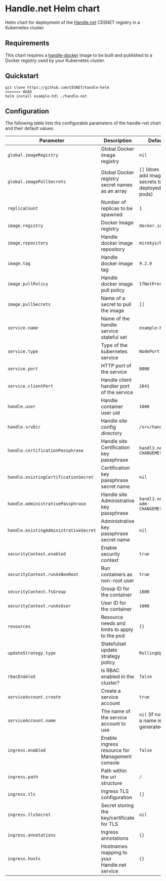 Handle.net Helm chart
=====================

Helm chart for deployment of the [Handle.net](https://handle.net) CESNET registry in a Kubernetes cluster.

Requirements
------------

This chart requires a [handle-docker](https://github.com/CESNET/handle-docker) image to be built and published to a Docker registry used by your Kubernetes cluster.

Quickstart
----------
```
git clone https://github.com/CESNET/handle-helm
<<<<<<< HEAD
helm install example-hdl ./handle-net
```

Configuration
-------------

The following table lists the configurable parameters of the handle-net chart and their default values.

| Parameter                                    | Description                                      | Default                                                 |
| -------------------------------------------- | ------------------------------------------------ | ------------------------------------------------------- |
| `global.imageRegistry`                       | Global Docker image registry                     | `nil`                                                   |
| `global.imagePullSecrets`                    | Global Docker registry secret names as an array  | `[]` (does not add image pull secrets to deployed pods) |
| `replicaCount`                               | Number of replicas to be spawned                 | `1`                                                     |
| `image.registry`                             | Docker Image registry                            | `docker.io`                                             |
| `image.repository`                           | Handle docker image repository                   | `mirekys/handle`                                        |
| `image.tag`                                  | Handle docker image tag                          | `9.2.0`                                                 |
| `image.pullPolicy`                           | Handle docker image pull policy                  | `IfNotPresent`                                          |
| `image.pullSecrets`                          | Name of a secret to pull the image               | `[]`                                                    |
| `service.name`                               | Name of the handle service stateful set          | `example-handle`                                        |
| `service.type`                               | Type of the kubernetes service                   | `NodePort`                                              |
| `service.port`                               | HTTP port of the service                         | `8000`                                                  |
| `service.clientPort`                         | Handle client handler port of the service        | `2641`                                                  |
| `handle.user`                                | Handle container user uid                        | `1000`                                                  |
| `handle.srvDir`                              | Handle site config directory                     | `/srv/handle`                                           |
| `handle.certificationPassphrase`             | Handle site Certification key passphrase         | `handl3.net-CHANGEME!!!`                                |
| `handle.existingCertificationSecret`         | Certification key passphrase secret name         | `nil`                                                   |
| `handle.administrativePassphrase`            | Handle site Administrative key passphrase        | `handl3.net-adm-CHANGEME!!!`                            |
| `handle.existingAdministrativeSecret`        | Administrative key passphrase secret name        | `nil`                                                   |
| `securityContext.enabled`                    | Enable security context                          | `true`                                                  |
| `securityContext.runAsNonRoot`               | Run containers as non-root user                  | `true`                                                  |
| `securityContext.fsGroup`                    | Group ID for the container                       | `1000`                                                  |
| `securityContext.runAsUser`                  | User ID for the container                        | `1000`                                                  |
| `resources`                                  | Resource needs and limits to apply to the pod    | `{}`                                                    |
| `updateStrategy.type`                        | Statefulset update strategy policy               | `RollingUpdate`                                         |
| `rbacEnabled`                                | Is RBAC enabled in the cluster?                  | `false`                                                 |
| `serviceAccount.create`                      | Create a service account                         | `true`                                                  |
| `serviceAccount.name`                        | The name of the service account to use           | `nil` (If not set, a name is generated)                 |
| `ingress.enabled`                            | Enable ingress resource for Management console   | `false`                                                 |
| `ingress.path`                               | Path within the url structure                    | `/`                                                     |
| `ingress.tls`                                | Ingress TLS configuration                        | `[]`                                                    |
| `ingress.tlsSecret`                          | Secret storing the key/certificate for TLS       | `nil`                                                   |
| `ingress.annotations`                        | Ingress annotations                              | `{}`                                                    |
| `ingress.hosts`                              | Hostnames mapping to your Handle.net service     | `{}`                                                    |
